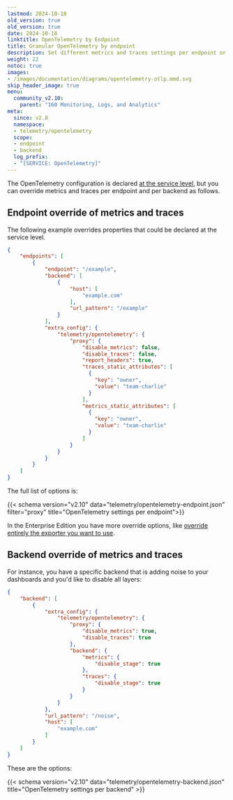 ```yaml
---
lastmod: 2024-10-18
old_version: true
old_version: true
date: 2024-10-18
linktitle: OpenTelemetry by Endpoint
title: Granular OpenTelemetry by endpoint
description: Set different metrics and traces settings per endpoint or per backend individually, overriding existing OpenTelemetry settings that are defined at the service level
weight: 22
notoc: true
images:
- /images/documentation/diagrams/opentelemetry-otlp.mmd.svg
skip_header_image: true
menu:
  community_v2.10:
    parent: "160 Monitoring, Logs, and Analytics"
meta:
  since: v2.8
  namespace:
  - telemetry/opentelemetry
  scope:
  - endpoint
  - backend
  log_prefix:
  - "[SERVICE: OpenTelemetry]"
---
```


The OpenTelemetry configuration is declared [at the service level](/docs/v2.11/v2.10/telemetry/opentelemetry/), but you can override metrics and traces per endpoint and per backend as follows.

## Endpoint override of metrics and traces
The following example overrides properties that could be declared at the service level.

```json
{
    "endpoints": [
        {
            "endpoint": "/example",
            "backend": [
                {
                    "host": [
                        "example.com"
                    ],
                    "url_pattern": "/example"
                }
            ],
            "extra_config": {
                "telemetry/opentelemetry": {
                    "proxy": {
                        "disable_metrics": false,
                        "disable_traces": false,
                        "report_headers": true,
                        "traces_static_attributes": [
                          {
                            "key": "owner",
                            "value": "team-charlie"
                          }
                        ],
                        "metrics_static_attributes": [
                          {
                            "key": "owner",
                            "value": "team-charlie"
                          }
                        ]
                    }
                }
            }
        }
    ]
}
```

The full list of options is:

{{< schema version="v2.10" data="telemetry/opentelemetry-endpoint.json" filter="proxy" title="OpenTelemetry settings per endpoint">}}

In the Enterprise Edition you have more override options, like [override entirely the exporter you want to use](/docs/enterprise/telemetry/opentelemetry-by-endpoint/).

## Backend override of metrics and traces
For instance, you have a specific backend that is adding noise to your dashboards and you'd like to disable all layers:

```json
{
    "backend": [
        {
            "extra_config": {
                "telemetry/opentelemetry": {
                    "proxy": {
                        "disable_metrics": true,
                        "disable_traces": true
                    },
                    "backend": {
                        "metrics": {
                            "disable_stage": true
                        },
                        "traces": {
                            "disable_stage": true
                        }
                    }
                }
            },
            "url_pattern": "/noise",
            "host": [
                "example.com"
            ]
        }
    ]
}
```
These are the options:

{{< schema version="v2.10" data="telemetry/opentelemetry-backend.json" title="OpenTelemetry settings per backend" >}}
